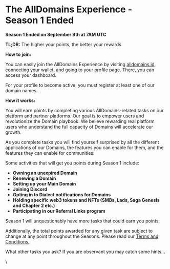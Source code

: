 # The AllDomains Experience - Season 1 Ended

**Season 1 Ended on September 9th at 7AM UTC**

**TL;DR:** The higher your points, the better your rewards

**How to join:**&#x20;

You can easily join the AllDomains Experience by visiting [alldomains.id](https://alldomains.id), connecting your wallet, and going to your profile page. There, you can access your dashboard.&#x20;

For your profile to become active, you must register at least one of our domain names.

**How it works:**

You will earn points by completing various AllDomains-related tasks on our platform and partner platforms. Our goal is to empower users and revolutionize the Domain playbook. We believe rewarding real platform users who understand the full capacity of Domains will accelerate our growth.

As you complete tasks you will find yourself surprised by all the different applications of our Domains, the features you can enable for them, and the features they can enable for communities.

Some activities that will get you points during Season 1 include:

* **Owning an unexpired Domain**
* **Renewing a Domain**
* **Setting up your Main Domain**
* **Joining Discord**
* **Opting in to Dialect notifications for Domains**&#x20;
* **Holding specific web3 tokens and NFTs (SMBs, Lads, Saga Genesis and Chapter 2 etc.)**
* **Participating in our Referral Links program**

Season 1 will unquestionably have more tasks that could earn you points.&#x20;

Additionally, the total points awarded for any given task are subject to change at any point throughout the Seasons. Please read our [Terms and Conditions.](terms-and-conditions.md)

What other tasks you ask? If you are observant you may catch some hints...

\

